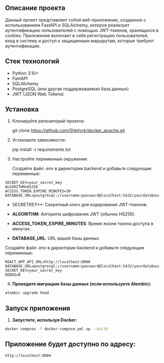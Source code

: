 ## Описание проекта

Данный проект представляет собой веб-приложение, созданное с использованием FastAPI и SQLAlchemy, которое реализует аутентификацию пользователей с помощью JWT-токенов, хранящихся в cookies. Приложение включает в себя регистрацию пользователей, вход в систему и доступ к защищенным маршрутам, которые требуют аутентификации.

## Стек технологий

- Python 3.10+
- FastAPI
- SQLAlchemy
- PostgreSQL (или другая поддерживаемая база данных)
- JWT (JSON Web Tokens)

## Установка

1. Клонируйте репозиторий проекта:

   git clone https://github.com/Shkityrk/docker_apache.git


2. Установите зависимости:

   pip install -r requirements.txt


3. Настройте переменные окружения:

   Создайте файл .env в директории backend и добавьте следующие переменные:
```env
SECRET_KEY=your_secret_key
ALGORITHM=HS256
ACCESS_TOKEN_EXPIRE_MINUTES=30
DATABASE_URL=postgresql://username:password@localhost:5432/yourdatabase
```

- SECRETKEY**: Секретный ключ для кодирования JWT-токенов. 

- **ALGORITHM**: Алгоритм шифрования JWT (обычно HS256).
- **ACCESS_TOKEN_EXPIRE_MINUTES**: Время жизни токена доступа в минутах.
- **DATABASE_URL**: URL вашей базы данных.

Создайте файл .env в директории backend и добавьте следующие переменные:
```env
REACT_APP_API_URL=http://localhost:8000
DATABASE_URL=postgresql://username:password@localhost:5432/yourdatabase
SECRET_KEY=your_secret_key
DEBUG=0
```

4. **Проведите миграцию базы данных (если используете Alembic):**

```bash
alembic upgrade head
```


## Запуск приложения

1. **Запустите, используя Docker:**


```bash
docker compose -f docker-compose.yml up --build
```

## Приложение будет доступно по адресу:

```url
http://localhost:8004
```
